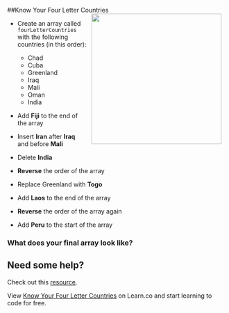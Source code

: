 
##Know Your Four Letter Countries
<img src="https://s3.amazonaws.com/after-school-assets/globe.jpeg" align="right" width="300px" hspace="10">
+ Create an array called `fourLetterCountries` with the following countries (in this order):
	- Chad
	- Cuba
	- Greenland
	- Iraq
	- Mali
	- Oman
	- India

+ Add **Fiji** to the end of the array

+ Insert **Iran** after **Iraq** and before **Mali**

+ Delete **India**

+ **Reverse** the order of the array

+ Replace Greenland with **Togo**

+ Add **Laos** to the end of the array

+ **Reverse** the order of the array again

+ Add **Peru** to the start of the array


### What does your final array look like?

## Need some help?
Check out this [resource](http://javascript.info/tutorial/array).

<p data-visibility='hidden'>View <a href='https://learn.co/lessons/hs-js-arrays-mini-lab' title='Know Your Four Letter Countries'>Know Your Four Letter Countries</a> on Learn.co and start learning to code for free.</p>
